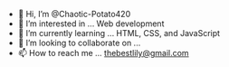 - 👋 Hi, I’m @Chaotic-Potato420
- 👀 I’m interested in ... Web development
- 🌱 I’m currently learning ... HTML, CSS, and JavaScript
- 💞️ I’m looking to collaborate on ...
- 📫 How to reach me ... thebestlily@gmail.com

<!---
Chaotic-Potato420/Chaotic-Potato420 is a ✨ special ✨ repository because its `README.md` (this file) appears on your GitHub profile.
You can click the Preview link to take a look at your changes.
--->
